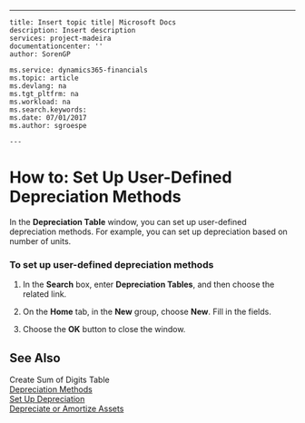 ---
    title: Insert topic title| Microsoft Docs
    description: Insert description
    services: project-madeira
    documentationcenter: ''
    author: SorenGP

    ms.service: dynamics365-financials
    ms.topic: article
    ms.devlang: na
    ms.tgt_pltfrm: na
    ms.workload: na
    ms.search.keywords:
    ms.date: 07/01/2017
    ms.author: sgroespe

    ---
# How to: Set Up User-Defined Depreciation Methods
In the **Depreciation Table** window, you can set up user-defined depreciation methods. For example, you can set up depreciation based on number of units.  
  
### To set up user-defined depreciation methods  
  
1.  In the **Search** box, enter **Depreciation Tables**, and then choose the related link.  
  
2.  On the **Home** tab, in the **New** group, choose **New**. Fill in the fields.  
  
3.  Choose the **OK** button to close the window.  
  
## See Also  
 Create Sum of Digits Table   
 [Depreciation Methods](../FullExperience/depreciation-methods.md)   
 [Set Up Depreciation](../FullExperience/set-up-depreciation.md)   
 [Depreciate or Amortize Assets](../FullExperience/depreciate-or-amortize-assets.md)